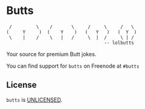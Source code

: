 # Butts

	 /         \    /       \     /     \     /   \
	(     Y     )  (    Y    )   (   Y   )   (  Y  )
 	 \    |    /    \   |   /     \  |  /     \ | /
										-- lolbutts
Your source for premium Butt jokes.

You can find support for `butts` on Freenode at `#butts`

## License

`butts` is [UNLICENSED](UNLICENSE).

